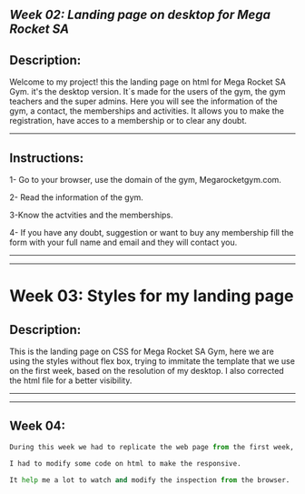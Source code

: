 <em> Week 02: Landing page on desktop for Mega Rocket SA </em>
---
## Description:
Welcome to my project! this the landing page on html for Mega Rocket SA Gym. it's the desktop version. It´s made for the users of the gym, the gym teachers and the super admins. Here you will see the information of the gym, a contact, the memberships and activities. It allows you to make the registration, have acces to a membership or to clear any doubt. 

---
## Instructions:

1- Go to your browser, use the domain of the gym, Megarocketgym.com.

2- Read the information of the gym.

3-Know the actvities and the memberships.

4- If you have any doubt, suggestion or want to buy any membership fill the form with your full name and email and they will contact you.

---
---

# Week 03: Styles for my landing page


## Description: 
This is the landing page on CSS for Mega Rocket SA Gym, here we are using the styles without flex box, trying to immitate the template that we use on the first week, based on the resolution of my desktop.
I also corrected the html file for a better visibility.

---
---

## Week 04:

```python
During this week we had to replicate the web page from the first week, we used responsive design, according to mobile first and then we did the responsive for tablet and desktop adding flexbox and media query in case we needed to use it.

I had to modify some code on html to make the responsive. 

It help me a lot to watch and modify the inspection from the browser.
